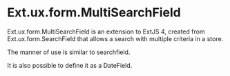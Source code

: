 Ext.ux.form.MultiSearchField
============================

Ext.ux.form.MultiSearchField is an extension to ExtJS 4, 
created from Ext.ux.form.SearchField that allows a search 
with multiple criteria in a store.


The manner of use is similar to searchfield. 



It is also possible to define it as a DateField.
